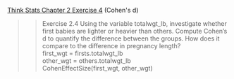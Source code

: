 [Think Stats Chapter 2 Exercise 4](http://greenteapress.com/thinkstats2/html/thinkstats2003.html#toc24) (Cohen's d)

>> Exercise 2.4 Using the variable totalwgt_lb, investigate whether first babies are lighter or heavier than others. Compute Cohen’s d to quantify the difference between the groups. How does it compare to the difference in pregnancy length?  
>> first_wgt = firsts.totalwgt_lb  
>> other_wgt = others.totalwgt_lb  
>> CohenEffectSize(first_wgt, other_wgt)  
